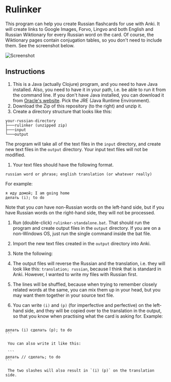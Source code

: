 # Rulinker

This program can help you create Russian flashcards for use with Anki. It will create links to Google Images, Forvo, Lingvo and both English and Russian Wiktionary for every Russian word on the card. Of course, the Wiktionary pages contain conjugation tables, so you don't need to include them. See the screenshot below.

![Screenshot](http://i.imgur.com/EJ9iG6Q.png)

## Instructions

1. This is a Java (actually Clojure) program, and you need to have Java installed. Also, you need to have it in your path, i.e. be able to run it from the command line. If you don't have Java installed, you can download it from [Oracle's website](http://www.oracle.com/technetwork/java/javase/downloads/index.html). Pick the JRE (Java Runtime Environment).
1. Download the Zip of this repository (to the right) and unzip it.
1. Create a directory structure that looks like this:

 ```
your-russian-directory
├───rulinker (unzipped zip)
├───input
└───output
```

 The program will take all of the text files in the `input` directory, and create new text files in the `output` directory. Your input text files will not be modified.
1. Your text files should have the following format.

 ```
russian word or phrase; english translation (or whatever really)
```

 For example:

 ```
я иду домой; I am going home
делать (i); to do
```

 Note that you *can* have non-Russian words on the left-hand side, but if you have Russian words on the right-hand side, they will not be processed.
1. Run (double-click) `rulinker-standalone.bat`. That should run the program and create output files in the `output` directory. If you are on a non-Windows OS, just run the single command inside the bat file.
1. Import the new text files created in the `output` directory into Anki.
1. Note the following:
  1. The output files will reverse the Russian and the translation, i.e. they will look like this: `translation; russian`, because I think that is standard in Anki. However, I wanted to write my files with Russian first.
  1. The lines will be shuffled, because when trying to remember closely related words at the same, you can mix them up in your head, but you may want them together in your source text file.
  1. You can write `(i)` and `(p)` (for imperfective and perfective) on the left-hand side, and they will be copied over to the translation in the output, so that you know when practising what the card is asking for. Example: 

     ```
    делать (i) сделать (p); to do
    ```

     You can also write it like this:

     ```
    делать // сделать; to dо
    ```

     The two slashes will also result in `(i) (p)` on the translation side.

